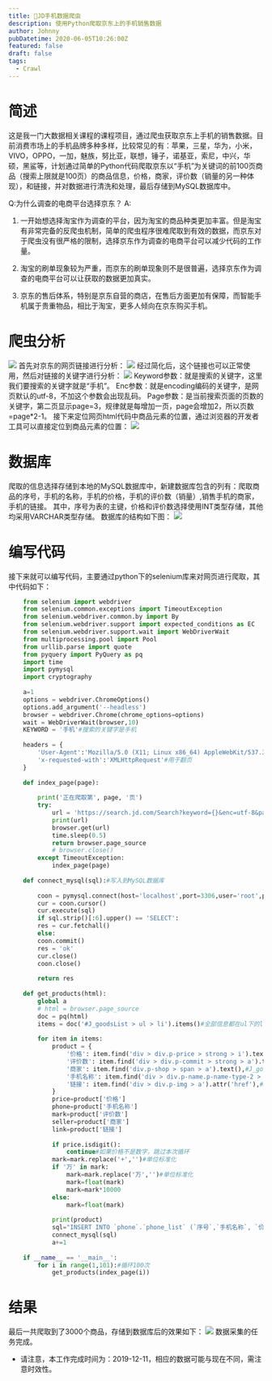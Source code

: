 ```yaml
---
title: 🔧JD手机数据爬虫
description: 使用Python爬取京东上的手机销售数据
author: Johnny
pubDatetime: 2020-06-05T10:26:00Z
featured: false
draft: false
tags:
  - Crawl
---
```


# 简述

这是我一门大数据相关课程的课程项目，通过爬虫获取京东上手机的销售数据。目前消费市场上的手机品牌多种多样，比较常见的有：苹果，三星，华为，小米，VIVO，OPPO，一加，魅族，努比亚，联想，锤子，诺基亚，索尼，中兴，华硕，黑鲨等，计划通过简单的Python代码爬取京东以“手机”为关键词的前100页商品（搜索上限就是100页）的商品信息，价格，商家，评价数（销量的另一种体现），和链接，并对数据进行清洗和处理，最后存储到MySQL数据库中。

Q:为什么调查的电商平台选择京东？
A:
1. 一开始想选择淘宝作为调查的平台，因为淘宝的商品种类更加丰富。但是淘宝有非常完备的反爬虫机制，简单的爬虫程序很难爬取到有效的数据，而京东对于爬虫没有很严格的限制，选择京东作为调查的电商平台可以减少代码的工作量。

2. 淘宝的刷单现象较为严重，而京东的刷单现象则不是很普遍，选择京东作为调查的电商平台可以让获取的数据更加真实。

3. 京东的售后体系，特别是京东自营的商店，在售后方面更加有保障，而智能手机属于贵重物品，相比于淘宝，更多人倾向在京东购买手机。

# 爬虫分析

![](https://assets.beyh.net/20200605-1.avif)
首先对京东的网页链接进行分析：
![](https://assets.beyh.net/20200605-2.avif)
经过简化后，这个链接也可以正常使用，然后对链接的关键字进行分析：
![](https://assets.beyh.net/20200605-3.avif)
Keyword参数：就是搜索的关键字，这里我们要搜索的关键字就是“手机”。
Enc参数：就是encoding编码的关键字，是网页默认的utf-8，不加这个参数会出现乱码。
Page参数：是当前搜索页面的页数的关键字，第二页显示page=3，规律就是每增加一页，page会增加2，所以页数=page*2-1。
接下来定位网页html代码中商品元素的位置，通过浏览器的开发者工具可以直接定位到商品元素的位置：
![](https://assets.beyh.net/20200605-4.avif)

# 数据库

爬取的信息选择存储到本地的MySQL数据库中，新建数据库包含的列有：爬取商品的序号，手机的名称，手机的价格，手机的评价数（销量）,销售手机的商家，手机的链接。
其中，序号为表的主键，价格和评价数选择使用INT类型存储，其他均采用VARCHAR类型存储。
数据库的结构如下图：
![](https://assets.beyh.net/20200605-5.avif)

# 编写代码

接下来就可以编写代码，主要通过python下的selenium库来对网页进行爬取，其中代码如下：

```python
    from selenium import webdriver
    from selenium.common.exceptions import TimeoutException
    from selenium.webdriver.common.by import By
    from selenium.webdriver.support import expected_conditions as EC
    from selenium.webdriver.support.wait import WebDriverWait
    from multiprocessing.pool import Pool
    from urllib.parse import quote
    from pyquery import PyQuery as pq
    import time
    import pymysql
    import cryptography
    
    a=1
    options = webdriver.ChromeOptions()
    options.add_argument('--headless')
    browser = webdriver.Chrome(chrome_options=options)
    wait = WebDriverWait(browser,10)
    KEYWORD = '手机'#搜索的关键字是手机
    
    headers = {
        'User-Agent':'Mozilla/5.0 (X11; Linux x86_64) AppleWebKit/537.36 (KHTML, like Gecko) Chrome/75.0.3770.100 Safari/537.36',
        'x-requested-with':'XMLHttpRequest'#用于翻页
    }
    
    def index_page(page):
    
        print('正在爬取第', page, '页')
        try:
            url = 'https://search.jd.com/Search?keyword={}&enc=utf-8&page={}'.format(quote(KEYWORD),page*2-1)
            print(url)
            browser.get(url)
            time.sleep(0.5)
            return browser.page_source
            # browser.close()
        except TimeoutException:
            index_page(page)
    
    def connect_mysql(sql):#写入到MySQL数据库
    
        coon = pymysql.connect(host='localhost',port=3306,user='root',passwd ='123456',db ='phone',charset ='utf8')
        cur = coon.cursor()
        cur.execute(sql)
        if sql.strip()[:6].upper() == 'SELECT':
        res = cur.fetchall()
        else:
        coon.commit()
        res = 'ok'
        cur.close()
        coon.close()
    
        return res
    
    def get_products(html):
        global a
        # html = browser.page_source
        doc = pq(html)
        items = doc('#J_goodsList > ul > li').items()#全部信息都在ul下的li中
        
        for item in items:
            product = {
                '价格': item.find('div > div.p-price > strong > i').text(),#J_goodsList > ul > li:nth-child(1) > div > div.p-price > strong > i
                '评价数': item.find('div > div.p-commit > strong > a').text(),#J_goodsList > ul > li:nth-child(1) > div > div.p-commit > strong > a
                '商家': item.find('div.p-shop > span > a').text(),#J_goodsList > ul > li:nth-child(1) > div > div.p-shop > span > a
                '手机名称': item.find('div > div.p-name.p-name-type-2 > a > em').text(),#J_goodsList > ul > li:nth-child(1) > div > div.p-name.p-name-type-2 > a > em
                '链接': item.find('div > div.p-img > a').attr('href'),#J_goodsList > ul > li:nth-child(1) > div > div.p-img > a
            }
            price=product['价格']
            phone=product['手机名称']
            mark=product['评价数']
            seller=product['商家']
            link=product['链接']
    
            if price.isdigit():
                continue#如果价格不是数字，跳过本次循环
            mark=mark.replace('+','')#单位标准化
            if '万' in mark:
                mark=mark.replace('万','')#单位标准化
                mark=float(mark)
                mark=mark*10000
            else:
                mark=float(mark)
            
            print(product)
            sql="INSERT INTO `phone`.`phone_list` (`序号`,`手机名称`, `价格`, `评价数(销量)`, `商家`, `链接`) VALUES ('"+str(a)+"', '"+phone+"', '"+price+"','"+str(mark)+"','"+seller+"','"+link+"');"
            connect_mysql(sql)
            a+=1
            
    if __name__ == '__main__':
        for i in range(1,101):#循环100次
            get_products(index_page(i))
```

# 结果

最后一共爬取到了3000个商品，存储到数据库后的效果如下：
![](https://assets.beyh.net/20200605-6.avif)
数据采集的任务完成。

- 请注意，本工作完成时间为：2019-12-11，相应的数据可能与现在不同，需注意时效性。